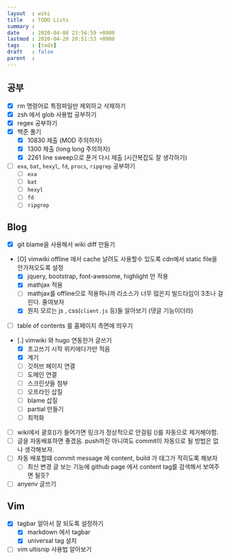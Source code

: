 ```yaml
---
layout  : wiki
title   : TODO Lists
summary : 
date    : 2020-04-08 23:56:59 +0900
lastmod : 2020-04-20 20:51:53 +0900
tags    : [todo]
draft   : false
parent  : 
---
```


## 공부
 * [X] rm 명령어로 특정파일만 제외하고 삭제하기
 * [X] zsh 에서 glob 사용법 공부하기
 * [X] regex 공부하기
 * [X] 백준 풀기
   * [X] 10830 제출 (MOD 주의하자)
   * [X] 1300 제출 (long long 주의하자)
   * [X] 2261 line sweep으로 푼거 다시 제출 (시간복잡도 잘 생각하기)
 * [ ] `exa`, `bat`, `hexyl`, `fd`, `procs`, `ripgrep` 공부하기
   * [ ] `exa`
   * [ ] `bat`
   * [ ] `hexyl`
   * [ ] `fd`
   * [ ] `ripgrep`
## Blog
 * [X] git blame을 사용해서 wiki diff 만들기
 * [O] vimwiki offline 에서 cache 날려도 사용할수 있도록 cdn에서 static file을 안가져오도록 설정
   * [X] jquery, bootstrap, font-awesome, highlight 만 적용
   * [X] mathjax 적용
   * [ ] mathjax를 offline으로 적용하니까 리소스가 너무 많은지 빌드타임이 3초나 걸린다. 줄여보자
   * [X] 뭔지 모르는 js , css(`client.js` 등)들 알아보기 (댓글 기능이더라)
 * [ ] table of contents 를 홈페이지 측면에 띄우기
 * [.] vimwiki 와 hugo 연동한거 글쓰기
   * [X] 초고쓰기 시작 위키에다가만 적음
   * [X] 계기
   * [ ] 깃허브 페이지 연결
   * [ ] 도메인 연결
   * [ ] 스크린샷들 첨부
   * [ ] 오프라인 삽질
   * [ ] blame 삽질
   * [ ] partial 만들기
   * [ ] 최적화
 * [ ] wiki에서 괄호()가 들어가면 링크가 정상적으로 안걸림 ()를 자동으로 제거해야함.
 * [ ] 글을 자동배포하면 좋겠음. push까진 아니여도 commit이 자동으로 될 방법은 없나 생각해보자.
 * [ ] 자동 배포할떄 commit message 에 content, build 가 태그가 적히도록 해보자
   * [ ] 최신 변경 글 보는 기능에 github page 에서 content tag를 검색해서 보여주면 될듯?
 * [ ] anyenv 글쓰기
## Vim
 * [X] tagbar 알아서 잘 되도록 설정하기
   * [X] markdown 에서 tagbar
   * [X] universal tag 설치 
 * [ ] vim ultisnip 사용법 알아보기
